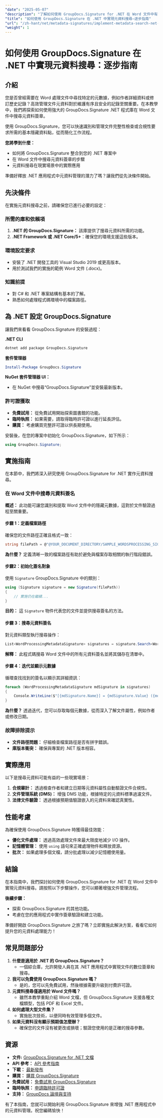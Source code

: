 ```yaml
---
"date": "2025-05-07"
"description": "了解如何使用 GroupDocs.Signature for .NET 在 Word 文件中有效搜尋元資料簽章。增強您的文件管理和合規流程。"
"title": "如何使用 GroupDocs.Signature 在 .NET 中實現元資料搜尋—逐步指南"
"url": "/zh-hant/net/metadata-signatures/implement-metadata-search-net-groupdocs-signature-guide/"
"weight": 1
---
```


# 如何使用 GroupDocs.Signature 在 .NET 中實現元資料搜尋：逐步指南

## 介紹

您是否曾經需要在 Word 處理文件中尋找特定的元數據，例如作者詳細資料或修訂歷史記錄？高效管理文件元資料對於維護有序且安全的記錄至關重要。在本教學中，我們將探索如何使用強大的 GroupDocs.Signature .NET 程式庫在 Word 文件中搜尋元資料簽章。

使用 GroupDocs.Signature，您可以快速識別和管理文件完整性檢查或合規性要求所需的基本隱藏資料點，從而簡化工作流程。

**您將學到什麼：**
- 如何將 GroupDocs.Signature 整合到您的 .NET 專案中
- 在 Word 文件中搜尋元資料簽章的步驟
- 元資料搜尋在現實場景中的實際應用

準備好釋放 .NET 應用程式中元資料管理的潛力了嗎？讓我們從先決條件開始。

## 先決條件

在實施元資料搜尋之前，請確保您已進行必要的設定：

### 所需的庫和依賴項

1. **.NET 的 GroupDocs.Signature：** 該庫提供了搜尋元資料所需的功能。
2. **.NET Framework 或 .NET Core/5+**：確保您的環境支援這些版本。

### 環境設定要求

- 安裝了 .NET 開發工具的 Visual Studio 2019 或更高版本。
- 用於測試我們的實施的範例 Word 文件 (.docx)。

### 知識前提

- 對 C# 和 .NET 專案結構有基本的了解。
- 熟悉如何處理程式碼環境中的檔案路徑。

## 為 .NET 設定 GroupDocs.Signature

讓我們來看看 GroupDocs.Signature 的安裝過程：

**.NET CLI**
```bash
dotnet add package GroupDocs.Signature
```

**套件管理器**
```powershell
Install-Package GroupDocs.Signature
```

**NuGet 套件管理器 UI：**
- 在 NuGet 中搜尋“GroupDocs.Signature”並安裝最新版本。

### 許可證獲取

- **免費試用：** 從免費試用開始探索圖書館的功能。
- **臨時執照：** 如果需要，請取得臨時許可證以進行延長評估。
- **購買：** 考慮購買完整許可證以供長期使用。

安裝後，在您的專案中初始化 GroupDocs.Signature，如下所示：
```csharp
using GroupDocs.Signature;
```

## 實施指南

在本節中，我們將深入研究使用 GroupDocs.Signature for .NET 實作元資料搜尋。 

### 在 Word 文件中搜尋元資料簽名

**概述：**
此功能可讓您識別和提取 Word 文件中的隱藏元數據，這對於文件驗證過程至關重要。

#### 步驟 1：定義檔案路徑
確保您的文件路徑正確且格式一致：
```csharp
string filePath = @"@YOUR_DOCUMENT_DIRECTORY/SAMPLE_WORDSPROCESSING_SIGNED_METADATA";
```
**為什麼？**
定義清晰一致的檔案路徑有助於避免與檔案存取相關的執行階段錯誤。

#### 步驟2：初始化簽名對象
使用 `Signature` GroupDocs.Signature 中的類別：
```csharp
using (Signature signature = new Signature(filePath))
{
    // 實施仍在繼續...
}
```
**目的：** 
這 `Signature` 物件代表您的文件並提供搜尋簽名的方法。

#### 步驟 3：搜尋元資料簽名
對元資料類型執行搜尋操作：
```csharp
List<WordProcessingMetadataSignature> signatures = signature.Search<WordProcessingMetadataSignature>(SignatureType.Metadata);
```
**解釋：** 
此程式碼搜尋 Word 文件中的所有元資料簽名並將其儲存在清單中。

#### 步驟 4：迭代並顯示元數據
循環查找找到的簽名以顯示其詳細資訊：
```csharp
foreach (WordProcessingMetadataSignature mdSignature in signatures)
{
    Console.WriteLine($"[{mdSignature.Name}] = {mdSignature.Value} ({mdSignature.Type})");
}
```
**為什麼？**
透過迭代，您可以存取每個元數據，從而深入了解文件屬性，例如作者或修改日期。

### 故障排除提示
- **文件路徑問題：** 仔細檢查檔案路徑是否有拼字錯誤。
- **庫版本衝突：** 確保與專案的 .NET 版本相容。

## 實際應用

以下是搜尋元資料可能有益的一些現實場景：

1. **合規審計：** 透過檢查作者和建立日期等元資料屬性自動驗證文件合規性。
2. **文件管理系統 (DMS)：** 增強 DMS 功能，根據特定的元資料標準過濾文件。
3. **法律文件驗證：** 透過根據預期值驗證嵌入的元資料來確認真實性。

## 性能考慮

為確保使用 GroupDocs.Signature 時獲得最佳效能：
- **優化文件處理：** 透過高效處理文件來最大限度地減少 I/O 操作。
- **記憶體管理：** 使用 `using` 語句來正確處理物件和釋放資源。
- **批次：** 如果處理多個文檔，請分批處理以減少記憶體使用量。

## 結論

在本指南中，我們探討如何使用 GroupDocs.Signature for .NET 在 Word 文件中實現元資料搜尋。請按照以下步驟操作，您可以顯著增強文件管理流程。

**後續步驟：**
- 探索 GroupDocs.Signature 的其他功能。
- 考慮在您的應用程式中實作簽章驗證和建立功能。

準備好開啟 GroupDocs.Signature 之旅了嗎？立即實施此解決方案，看看它如何提升您的元資料處理能力！

## 常見問題部分

1. **什麼是適用於 .NET 的 GroupDocs.Signature？**
   - 一個綜合庫，允許開發人員在其 .NET 應用程式中實現文件的數位簽章和搜尋。
2. **我可以免費使用 GroupDocs.Signature 嗎？**
   - 是的，您可以先免費試用，然後根據需要升級到付費許可證。
3. **元資料搜尋僅適用於 Word 文件嗎？**
   - 雖然本教學重點介紹 Word 文檔，但 GroupDocs.Signature 支援各種文檔類型，包括 PDF 和 Excel 文件。
4. **如何處理大型文件集？**
   - 實施批次技術，以便同時有效管理多個文件。
5. **如果元資料沒有顯示預期值怎麼辦？**
   - 確保您的文件沒有被更改或損壞；驗證您使用的是正確的搜尋參數。

## 資源

- **文件:** [GroupDocs.Signature for .NET 文檔](https://docs.groupdocs.com/signature/net/)
- **API 參考：** [API 參考指南](https://reference.groupdocs.com/signature/net/)
- **下載：** [最新發布](https://releases.groupdocs.com/signature/net/)
- **購買：** [購買 GroupDocs.Signature](https://purchase.groupdocs.com/buy)
- **免費試用：** [免費試用 GroupDocs.Signature](https://releases.groupdocs.com/signature/net/)
- **臨時執照：** [申請臨時許可證](https://purchase.groupdocs.com/temporary-license/)
- **支持：** [GroupDocs 論壇與支持](https://forum.groupdocs.com/c/signature/) 

有了本指南，您就可以開始利用 GroupDocs.Signature 來增強 .NET 應用程式中的元資料管理。祝您編碼愉快！